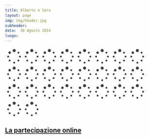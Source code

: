 ```yaml
---
title: Alberto e Sara
layout: page
img: img/header.jpg
subheader:
data:  30 Agosto 2014
luogo: 
---
```



<img src='img/loader.gif' data-src="gallery/albertosara-web-1.jpg" class="" />
<img src='img/loader.gif' data-src="gallery/albertosara-web-2.jpg" class="" />
<img src='img/loader.gif' data-src="gallery/albertosara-web-3.jpg" class="" />
<img src='img/loader.gif' data-src="gallery/albertosara-web-4.jpg" class="" />
<img src='img/loader.gif' data-src="gallery/albertosara-web-5.jpg" class="" />
<img src='img/loader.gif' data-src="gallery/albertosara-web-7.jpg" class="" />
<img src='img/loader.gif' data-src="gallery/albertosara-web-8.jpg" class="" />
<img src='img/loader.gif' data-src="gallery/albertosara-web-9.jpg" class="" />
<img src='img/loader.gif' data-src="gallery/albertosara-web-10.jpg" class="" />
<img src='img/loader.gif' data-src="gallery/albertosara-web-11.jpg" class="" />
<img src='img/loader.gif' data-src="gallery/albertosara-web-12.jpg" class="" />
<img src='img/loader.gif' data-src="gallery/albertosara-web-13.jpg" class="" />
<img src='img/loader.gif' data-src="gallery/albertosara-web-14.jpg" class="" />
<img src='img/loader.gif' data-src="gallery/albertosara-web-15.jpg" class="" />
<img src='img/loader.gif' data-src="gallery/albertosara-web-16.jpg" class="" />
<img src='img/loader.gif' data-src="gallery/albertosara-web-17.jpg" class="" />
<img src='img/loader.gif' data-src="gallery/albertosara-web-18.jpg" class="" />
<img src='img/loader.gif' data-src="gallery/albertosara-web-19.jpg" class="" />
<img src='img/loader.gif' data-src="gallery/albertosara-web-20.jpg" class="" />
<img src='img/loader.gif' data-src="gallery/albertosara-web-21.jpg" class="" />
<img src='img/loader.gif' data-src="gallery/albertosara-web-22.jpg" class="" />
<img src='img/loader.gif' data-src="gallery/albertosara-web-23.jpg" class="" />
<img src='img/loader.gif' data-src="gallery/albertosara-web-24.jpg" class="" />
<img src='img/loader.gif' data-src="gallery/albertosara-web-25.jpg" class="" />
<img src='img/loader.gif' data-src="gallery/albertosara-web-26.jpg" class="" />
<img src='img/loader.gif' data-src="gallery/albertosara-web-27.jpg" class="" />

## [La partecipazione online](partecipazione)
